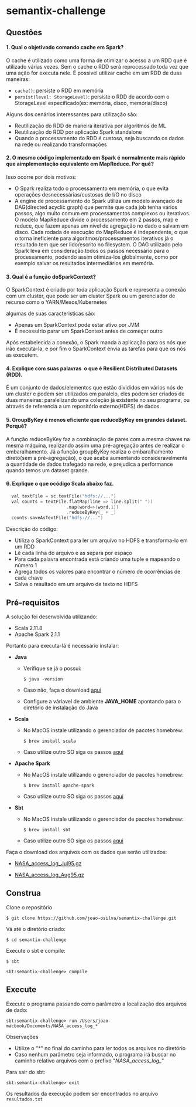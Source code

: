 # semantix-challenge

## Questões
#### 1. Qual​ ​o​ ​objetivo​ ​do​ ​comando​ ​​cache​ ​​em​ ​Spark?

O cache é utilizado como uma forma de otimizar o acesso a um RDD que é utilizado várias vezes. Sem o cache o RDD será reprocessado toda vez que uma ação for executa nele. É possivel utilizar cache em um RDD de duas maneiras:

  - `cache()`: persiste o RDD em memória
  - `persist(level: StorageLevel)`: persiste o RDD de acordo com o StorageLevel especificado(ex: memória, disco, memória/disco)

Alguns dos cenários interessantes para utilização são:

  - Reutilização do RDD de maneira iterativa por algoritmos de ML
  - Reutilização do RDD por aplicação Spark standalone
  - Quando o processamento do RDD é custoso, seja buscando os dados na rede ou realizando transformações

#### 2. O​ ​mesmo​ ​código​ ​implementado​ ​em​ ​Spark​ ​é​ ​normalmente​ ​mais​ ​rápido​ ​que​ ​a​ ​implementação​ ​equivalente​ ​em MapReduce.​ ​Por​ ​quê?

Isso ocorre por dois motivos:

  - O Spark realiza todo o processamento em memória, o que evita operações desnecessárias/custosas de I/O no disco
  - A engine de processamento do Spark utiliza um modelo avançado de DAG(directed acyclic graph) que permite que cada job tenha vários passos, algo muito comum em processamentos complexos ou iterativos. O modelo MapReduce divide o processamento em 2 passos, map e reduce, que fazem apenas um nivel de agregação no dado e salvam em disco. Cada rodada de execução do MapReduce é independente, o que o torna ineficiente para algoritmos/processamentos iterativos já o resultado tem que ser lido/escrito no filesystem. O DAG utilizado pelo Spark leva em consideração todos os passos necessário para o processamento, podendo assim otimiza-los globalmente, como por exemplo salvar os resultados intermediários em memória.

#### 3. Qual​ ​é​ ​a​ ​função​ ​do​ ​​SparkContext​?

O SparkContext é criado por toda aplicação Spark e representa a conexão com um cluster, que pode ser um cluster Spark ou um gerenciador de recurso como o YARN/Mesos/Kubernetes

algumas de suas caracteristicas são:

  - Apenas um SparkContext pode estar ativo por JVM
  - É necessário parar um SparkContext antes de começar outro

Após estabelecida a conexão, o Spark manda a aplicação para os nós que irão executa-la, e por fim o SparkContext envia as tarefas para que os nós as executem.


#### 4. Explique​ ​com​ ​suas​ ​palavras​ ​​ ​o​ ​que​ ​é​ ​​Resilient​ ​Distributed​ ​Datasets​​ ​(RDD).

É um conjunto de dados/elementos que estão divididos em vários nós de um cluster e podem ser utilizados em paralelo, eles podem ser criados de duas maneiras: paralelizando uma coleção já existente no seu programa, ou através de referencia a um repositório externo(HDFS) de dados.

#### 5. GroupByKey​ ​​é​ ​menos​ ​eficiente​ ​que​ ​​reduceByKey​ ​​em​ ​grandes​ ​dataset.​ ​Por​ ​quê?

A função reduceByKey faz a combinação de pares com a mesma chaves na mesma máquina, realizando assim uma pré-agregação antes de realizar o embaralhamento. Já a função groupByKey realiza o embaralhamento direto(sem a pré-agregação), o que acaba aumentando consideravelmente a quantidade de dados trafegado na rede, e prejudica a performance quando temos um dataset grande.

#### 6. Explique​ ​o​ ​que​ ​o​ ​código​ ​Scala​ ​abaixo​ ​faz.
  ```scala
    val​​ ​​textFile​​ ​​=​​ ​​sc​.​textFile​(​"hdfs://..."​)
    val​​ ​​counts​​ ​​=​​ ​​textFile​.​flatMap​(​line​​ ​​=>​​ ​​line​.​split​(​"​ ​"​))
                         .​map​(​word​​​​=>​​​​(​word​,​​​​1​))
                         .​reduceByKey​(​_​​ ​​+​​ ​​_​)
    counts​.​saveAsTextFile​(​"hdfs://..."​)
  ```

Descrição do código:
  - Utiliza o SparkContext para ler um arquivo no HDFS e transforma-lo em um RDD
  - Lê cada linha do arquivo e as separa por espaço
  - Para cada palavra encontrada está criando uma tuple e mapeando o número 1
  - Agrega todos os valores para encontrar o número de ocorrências de cada chave
  - Salva o resultado em um arquivo de texto no HDFS

## Pré-requisitos

A solução foi desenvolvida utilizando:
  - Scala 2.11.8
  - Apache Spark 2.1.1

Portanto para executa-lá é necessário instalar:
  - **Java**
    - Verifique se já o possui:

      `$ java -version`

    - Caso não, faça o download [aqui](http://www.oracle.com/technetwork/java/javase/downloads/jdk8-downloads-2133151.html)

    - Configure a váriavel de ambiente **JAVA_HOME** apontando para o diretório de instalação do Java

  - **Scala**
    - No MacOS instale utilizando o gerenciador de pacotes homebrew:

      `$ brew install scala`

    - Caso utilize outro SO siga os passos [aqui](https://www.scala-lang.org/download/)

  - **Apache Spark**
    - No MacOS instale utilizando o gerenciador de pacotes homebrew:

      `$ brew install apache-spark`

    - Caso utilize outro SO siga os passos [aqui](https://spark.apache.org/downloads.html)

  - **Sbt**
    - No MacOS instale utilizando o gerenciador de pacotes homebrew:

      `$ brew install sbt`

    - Caso utilize outro SO siga os passos [aqui](https://www.scala-sbt.org/download.html)

Faça o download dos arquivos com os dados que serão utilizados:
  - [NASA_access_log_Jul95.gz​](http://ita.ee.lbl.gov/traces/NASA_access_log_Jul95.gz)

  - [NASA_access_log_Aug95.gz](http://ita.ee.lbl.gov/traces/NASA_access_log_Aug95.gz)

## Construa

Clone o repositório

  `$ git clone https://github.com/joao-osilva/semantix-challenge.git`

Vá até o diretório criado:

  `$ cd semantix-challenge`

Execute o sbt e compile:

  `$ sbt`

  `sbt:semantix-challenge> compile`

## Execute

Execute o programa passando como parâmetro a localização dos arquivos de dado:

  `sbt:semantix-challenge> run /Users/joao-macbook/Documents/NASA_access_log_*`

Observações
  - Utilize o "*" no final do caminho para ler todos os arquivos no diretório
  - Caso nenhum parâmetro seja informado, o programa irá buscar no caminho relativo arquivos com o prefixo "*NASA_access_log_*"

Para sair do sbt:

  `sbt:semantix-challenge> exit`

Os resultados da execução podem ser encontrados no arquivo `resultados.txt`

